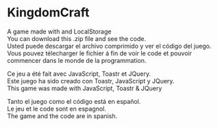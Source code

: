 # KingdomCraft
A game made with  and LocalStorage<br>
You can download this .zip file and see the code.<br>
Usted puede descargar el archivo comprimido y ver el código del juego.<br>
Vous pouvez télecharger le fichier á fin de voir le code et pouvoir commencer dans le monde de la programmation.<br>

Ce jeu a été fait avec JavaScript, Toastr et JQuery.<br>
Este juego ha sido creado con Toastr, JavaScript y JQuery.<br>
This game was made with JavaScript, Toastr & JQuery<br>

Tanto el juego como el código está en español.<br>
Le jeu et le code sont en espagnol.<br>
The game and the code are in spanish.<br>
